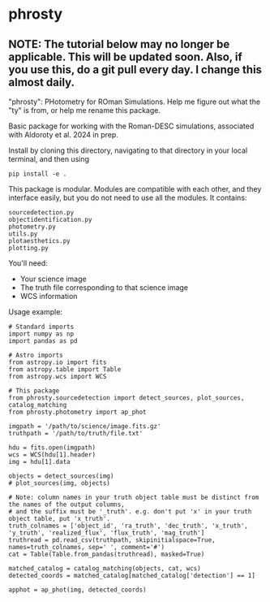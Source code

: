 # phrosty

## NOTE: The tutorial below may no longer be applicable. This will be updated soon. Also, if you use this, do a git pull every day. I change this almost daily. 

"phrosty": PHotometry for ROman Simulations. Help me figure out what the "ty" is from, or help me rename this package. 

Basic package for working with the Roman-DESC simulations, associated with Aldoroty et al. 2024 in prep. 


Install by cloning this directory, navigating to that directory in your local terminal, and then using
```
pip install -e .
```

This package is modular. Modules are compatible with each other, and they interface
easily, but you do not need to use all the modules. It contains:
```
sourcedetection.py
objectidentification.py
photometry.py
utils.py
plotaesthetics.py
plotting.py
```

You'll need:
- Your science image
- The truth file corresponding to that science image
- WCS information 

Usage example:
```
# Standard imports
import numpy as np
import pandas as pd

# Astro imports
from astropy.io import fits
from astropy.table import Table
from astropy.wcs import WCS

# This package
from phrosty.sourcedetection import detect_sources, plot_sources, catalog_matching
from phrosty.photometry import ap_phot

imgpath = '/path/to/science/image.fits.gz'
truthpath = '/path/to/truth/file.txt'

hdu = fits.open(imgpath)
wcs = WCS(hdu[1].header)
img = hdu[1].data

objects = detect_sources(img)
# plot_sources(img, objects)

# Note: column names in your truth object table must be distinct from the names of the output columns,
# and the suffix must be '_truth'. e.g. don't put 'x' in your truth object table, put 'x_truth'.
truth_colnames = ['object_id', 'ra_truth', 'dec_truth', 'x_truth', 'y_truth', 'realized_flux', 'flux_truth', 'mag_truth']
truthread = pd.read_csv(truthpath, skipinitialspace=True, names=truth_colnames, sep=' ', comment='#')
cat = Table(Table.from_pandas(truthread), masked=True)

matched_catalog = catalog_matching(objects, cat, wcs)
detected_coords = matched_catalog[matched_catalog['detection'] == 1]

apphot = ap_phot(img, detected_coords)

```
